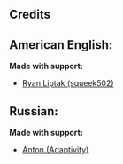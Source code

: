 ## Credits

## American English:

**Made with support:**

* [Ryan Liptak (squeek502)](https://github.com/squeek502)

## Russian:

**Made with support:**

* [Anton (Adaptivity)](https://github.com/Adaptivity)